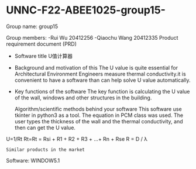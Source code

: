 # UNNC-F22-ABEE1025-group15-


Group name: group15

Group members:
-Rui Wu 20412256
-Qiaochu Wang 20412335
Product requirement document (PRD)
-	Software title
U值计算器

-	Background and motivation of this 
The U value is quite essential for Architectural Environment Engineers measure thermal conductivity.it is convenient to have a software than can help solve U value automatically.

-	Key functions of the software
The key function is calculating the U value of the wall, windows and other structures in the building.


	Algorithm/scientific methods behind your software 
This software use tkinter in python3 as a tool. The equation in PCM class was used. The user types the thickness of the wall and the thermal conductivity, and then can get the U value.
 
U=1/Rt
Rt=Rt = Rsi + R1 + R2 + R3 + ...+ Rn + Rse
R = D / λ

	Similar products in the market
Software: WINDOW5.1
